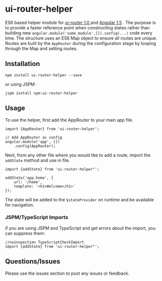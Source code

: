 # ui-router-helper
ES6 based helper module for [ui-router 1.0 ](https://ui-router.github.io/) and [Angular 1.5](http://angularjs.org/) . The purpose is to provide a faster reference point when constructing states rather than building new `angular.module('some_module',[]).config(...)` code every time. The structure uses an ES6 Map object to ensure all routes are unique. Routes are built by the `AppRouter` during the configuration stage by looping through the Map and setting routes.


## Installation
```
npm install ui-router-helper --save
```

or using JSPM: 
```
jspm install npm:ui-router-helper
```

## Usage
To use the helper, first add the AppRouter to your main app file.

```
import {AppRouter} from 'ui-router-helper';

// Add AppRouter as config
angular.module('app', [])
    .config(AppRouter);
```

Next, from any other file where you would like to add a route, import the `addState` method and use in file.

```
import {addState} from 'ui-router-helper"';

addState('app.home', {
    url: '/home',
    template: '<h1>Welcome</h1>'
});
```

The state will be added to the `$stateProvider` on runtime and be available for navigation.

### JSPM/TypeScript Imports
if you are using JSPM and TypeScript and get errors about the import, you can suppress them:
```
//noinspection TypeScriptCheckImport
import {addState} from 'ui-router-helper"';
```


## Questions/Issues
Please use the issues section to post any issues or feedback.